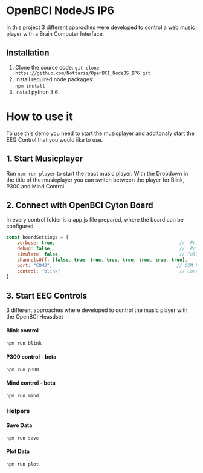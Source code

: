 # OpenBCI NodeJS IP6
In this project 3 different approches were developed to control a web music player with a Brain Computer Interface. 

## Installation
1. Clone the source code:
``` git clone https://github.com/Nottaris/OpenBCI_NodeJS_IP6.git ```   
2. Install required node packages:  
``` npm install ``` 
3. Install python 3.6

# How to use it
To use this demo you need to start the musicplayer and additonaly start the EEG Control that you would like to use.

## 1. Start Musicplayer
Run ``` npm run player ```  to start the react music player. 
With the Dropdown in the title of the musicplayer you can switch between the player for Blink, P300 and Mind Control

## 2. Connect with OpenBCI Cyton Board
In every control folder is a app.js file prepared, where the board can be configured. 
```javascript
const boardSettings = {
    verbose: true,                                              //  Print out useful debugging events
    debug: false,                                               //  Print out a raw dump of bytes sent and received
    simulate: false,                                            // Full functionality, just mock data. Must attach Daisy module by setting
    channelsOff: [false, true, true, true, true, true, true, true],    // power down unused channel 1 - 8
    port: "COM3",                                              // COM Port OpenBCI dongle
    control: "blink"                                            // Control type
}
```

## 3. Start EEG Controls
3 different approaches where developed to control the music player with the OpenBCI Heasdset

#### Blink control
``` npm run blink ``` 

#### P300 control - beta
``` npm run p300 ```

#### Mind control - beta
``` npm run mind ``` 


### Helpers
#### Save Data
``` npm run save ``` 
#### Plot Data
``` npm run plot ``` 
